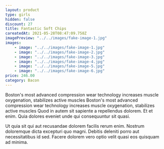 ```yaml
---
layout: product
type: girls
hidden: false
discount: 27
title: Fantastic Soft Chips
careatedAt: 2021-05-28T08:47:09.758Z
imagePreview: "../../images/fake-image-1.jpg"
images:
    - image: "../../images/fake-image-1.jpg"
    - image: "../../images/fake-image-2.jpg"
    - image: "../../images/fake-image-3.jpg"
    - image: "../../images/fake-image-4.jpg"
    - image: "../../images/fake-image-5.jpg"
    - image: "../../images/fake-image-6.jpg"
price: 246.00
category: Bacon
---
```

Boston's most advanced compression wear technology increases muscle oxygenation, stabilizes active muscles
Boston's most advanced compression wear technology increases muscle oxygenation, stabilizes active muscles
Quod in autem sit sapiente a repellendus dolorem. Et et enim. Quia dolores eveniet unde qui consequuntur sit quasi.
 Ut quia sit qui aut recusandae dolorem facilis rerum enim. Nostrum doloremque dicta excepturi quo magni. Debitis deleniti porro aut necessitatibus id sed. Facere dolorem vero optio velit quasi eos quisquam ad minima.
